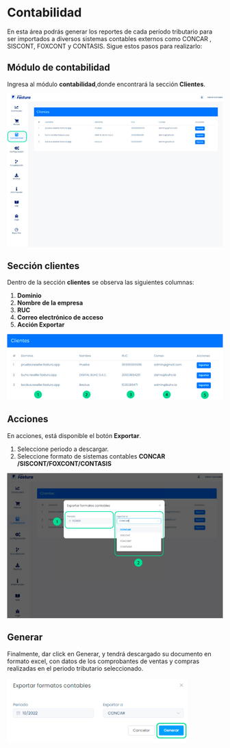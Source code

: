 # Contabilidad

En esta área podrás generar los reportes de cada período tributario para ser importados a diversos sistemas contables externos como CONCAR , SISCONT, FOXCONT y CONTASIS. Sigue estos pasos para realizarlo:

## Módulo de contabilidad

Ingresa al módulo **contabilidad**,donde encontrará la sección **Clientes**.

![Alt text](img/1_contabilidad.jpg)

## Sección clientes

Dentro de la sección **clientes** se observa las siguientes columnas:

1. **Dominio**
2. **Nombre de la empresa**
3. **RUC**
4. **Correo electrónico de acceso**
5. **Acción Exportar**

![Alt text](img/2_contabilidad.jpg)

## Acciones

En acciones, está disponible el botón **Exportar**.

1. Seleccione periodo a descargar.
2. Seleccione formato de sistemas contables **CONCAR /SISCONT/FOXCONT/CONTASIS**

![Alt text](img/3_contabilidad.jpg)

## Generar

Finalmente, dar click en Generar, y tendrá descargado su documento en formato excel, con datos de los comprobantes de ventas y compras realizadas en el periodo tributario seleccionado.

![Alt text](img/4_contabilidad.jpg)
